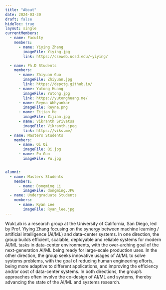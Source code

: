 ```yaml
---
title: "About"
date: 2024-03-30
draft: false
hideToc: true
layout: single
currentMembers:
  - name: Faculty
    members:
      - name: Yiying Zhang
        imageFile: Yiying.jpg
        link: https://cseweb.ucsd.edu/~yiying/

  - name: Ph.D Students
    members:
      - name: Zhiyuan Guo
        imageFile: Zhiyuan.jpg
        link: https://depctg.github.io/
      - name: Yutong Huang
        imageFile: Yutong.jpg
        link: https://yutonghuang.me/
      - name: Reyna Abhyankar
        imageFile: Reyna.png
      - name: Zijian He
        imageFile: Zijian.jpg
      - name: Vikranth Srivatsa
        imageFile: Vikranth.jpeg
        link: https://viks.me/
  - name: Masters Students
    members:
      - name: Qi Qi
        imageFile: Qi.jpg
      - name: Pu Guo
        imageFile: Pu.jpg


alumni:
  - name: Masters Students
    members:
      - name: Dongming Li
        imageFile: dongming.JPG
  - name: Undergraduate Students
    members:
      - name: Ryan Lee
        imageFile: Ryan_lee.jpg
---
```


WukLab is a research group at the University of California, San Diego, led by Prof. Yiying Zhang focusing on the synergy between machine learning / artificial intelligence (AI/ML) and data-center systems. In one direction, the group builds efficient, scalable, deployable and reliable systems for modern AI/ML tasks in data-center environments, with the over-arching goal of the next-generation AI/ML being ready for large-scale production uses. In the other direction, the group seeks innovative usages of AI/ML to solve systems problems, with the goal of reducing human engineering efforts, being more adaptive to different applications, and improving the efficiency and/or cost of data-center systems. In both directions, the group’s approaches often involve the co-design of AI/ML and systems, thereby advancing the state of the AI/ML and systems research.
